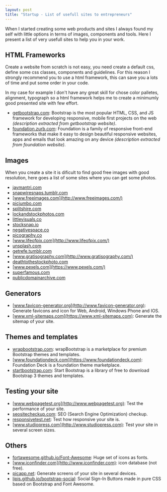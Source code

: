 ```yaml
---
layout: post
title: "Startup - List of usefull sites to entrepreneurs"
---
```

When I started creating some web products and sites I always found my self with little options in terms of images, components and tools. Here I present a list of very usefull sites to help you in your work.

## HTML Frameworks
Create a website from scratch is not easy, you need create a default css, define some css classes, components and guidelines. For this reason I strongly recommend you to use a html framework, this can save you a lots of time and put some order in your code.

In my case for example I don't have any great skill for chose color palletes, alignment, typograph so a html framework helps me to create a minimumly good presented site with few effort.

  - [getbootstrap.com](http://getbootstrap.com): Bootstrap is the most popular HTML, CSS, and JS framework for developing responsive, mobile first projects on the web *(description extracted from getbootstrap website)*.
  - [foundation.zurb.com](http://foundation.zurb.com): Foundation is a family of responsive front-end frameworks that make it easy to design beautiful responsive websites, apps and emails that look amazing on any device *(description extracted from foundation website)*.

## Images

When you create a site it is dificult to find good free images with good resolution, here goes a list of some sites where you can get some photos.

  - [jaymantri.com](http://jaymantri.com/)
  - [snapwiresnaps.tumblr.com](http://snapwiresnaps.tumblr.com/)
  - [www.freeimages.com](http://www.freeimages.com/)
  - [picjumbo.com](http://picjumbo.com/)
  - [splitshire.com](http://splitshire.com/)
  - [lockandstockphotos.com](http://lockandstockphotos.com/)
  - [littlevisuals.co](http://littlevisuals.co/)
  - [stocksnap.io](https://stocksnap.io/)
  - [negativespace.co](http://negativespace.co/)
  - [picography.co](http://picography.co/)
  - [www.lifeofpix.com](http://www.lifeofpix.com/)
  - [unsplash.com](http://unsplash.com/)
  - [getrefe.tumblr.com](http://getrefe.tumblr.com/)
  - [www.gratisography.com](http://www.gratisography.com/)
  - [deathtothestockphoto.com](http://deathtothestockphoto.com/)
  - [www.pexels.com](https://www.pexels.com/)
  - [superfamous.com](http://superfamous.com/)
  - [publicdomainarchive.com](http://publicdomainarchive.com/)

## Generators
  - [www.favicon-generator.org](http://www.favicon-generator.org): Generate favicons and icon for Web, Android, Windows Phone and IOS.
  - [www.xml-sitemaps.com](https://www.xml-sitemaps.com): Generate the sitemap of your site.

## Themes and templates

  - [wrapbootstrap.com](https://wrapbootstrap.com): wrapBootstrap is a marketplace for premium Bootstrap themes and templates.
  - [www.foundationdeck.com](https://www.foundationdeck.com): Foundation Deck is a foundation theme marketplace.
  - [startbootstrap.com](http://startbootstrap.com): Start Bootstrap is a library of free to download Bootstrap 3 themes and templates.

## Testing your site
  - [www.webpagetest.org](http://www.webpagetest.org): Test the performance of your site.
  - [seositecheckup.com](http://seositecheckup.com): SEO (Search Engine Optimization) checkup.
  - [responsivetest.net](http://responsivetest.net): Test how responsive your site is.
  - [www.studiopress.com](http://www.studiopress.com): Test your site in several screen sizes.

## Others
  - [fortawesome.github.io/Font-Awesome](https://fortawesome.github.io/Font-Awesome): Huge set of icons as fonts.
  - [www.iconfinder.com](http://www.iconfinder.com): icon database (not free).
  - [picapp.net](http://picapp.net/htc_one_m8_gunmetal_2): Generate screens of your site in several devices.
  - [lipis.github.io/bootstrap-social](http://lipis.github.io/bootstrap-social): Social Sign-In Buttons made in pure CSS based on Bootstrap and Font Awesome.
